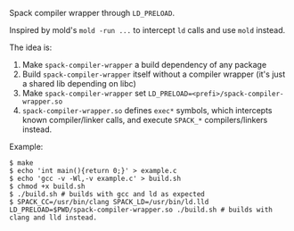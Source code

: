 Spack compiler wrapper through `LD_PRELOAD`.

Inspired by mold's `mold -run ...` to intercept `ld` calls and use `mold` instead.

The idea is:
1. Make `spack-compiler-wrapper` a build dependency of any package
2. Build `spack-compiler-wrapper` itself without a compiler wrapper (it's just a shared lib depending on libc)
3. Make `spack-compiler-wrapper` set `LD_PRELOAD=<prefi>/spack-compiler-wrapper.so`
4. `spack-compiler-wrapper.so` defines `exec*` symbols, which intercepts known compiler/linker calls, and execute `SPACK_*` compilers/linkers instead.

Example:

```console
$ make
$ echo 'int main(){return 0;}' > example.c
$ echo 'gcc -v -Wl,-v example.c' > build.sh
$ chmod +x build.sh
$ ./build.sh # builds with gcc and ld as expected
$ SPACK_CC=/usr/bin/clang SPACK_LD=/usr/bin/ld.lld LD_PRELOAD=$PWD/spack-compiler-wrapper.so ./build.sh # builds with clang and lld instead.
```
